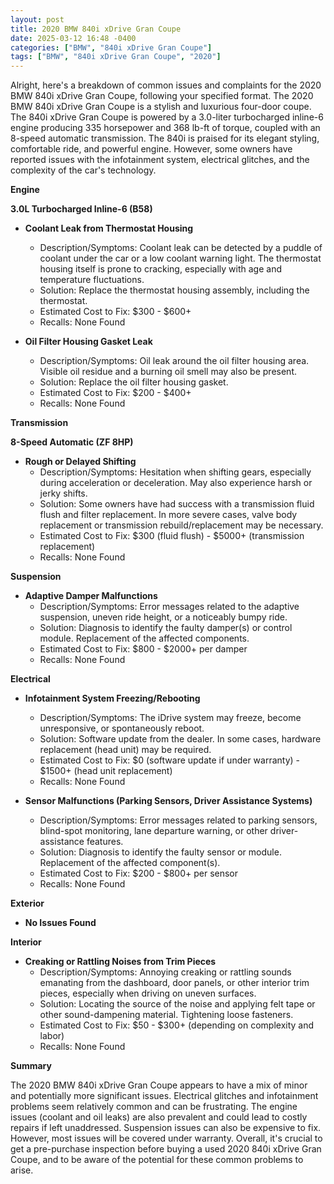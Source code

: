 ```yaml
---
layout: post
title: 2020 BMW 840i xDrive Gran Coupe
date: 2025-03-12 16:48 -0400
categories: ["BMW", "840i xDrive Gran Coupe"]
tags: ["BMW", "840i xDrive Gran Coupe", "2020"]
---
```

Alright, here's a breakdown of common issues and complaints for the 2020 BMW 840i xDrive Gran Coupe, following your specified format. The 2020 BMW 840i xDrive Gran Coupe is a stylish and luxurious four-door coupe. The 840i xDrive Gran Coupe is powered by a 3.0-liter turbocharged inline-6 engine producing 335 horsepower and 368 lb-ft of torque, coupled with an 8-speed automatic transmission. The 840i is praised for its elegant styling, comfortable ride, and powerful engine. However, some owners have reported issues with the infotainment system, electrical glitches, and the complexity of the car's technology.

**Engine**

**3.0L Turbocharged Inline-6 (B58)**

*   **Coolant Leak from Thermostat Housing**
    *   Description/Symptoms: Coolant leak can be detected by a puddle of coolant under the car or a low coolant warning light. The thermostat housing itself is prone to cracking, especially with age and temperature fluctuations.
    *   Solution: Replace the thermostat housing assembly, including the thermostat.
    *   Estimated Cost to Fix: $300 - $600+
    *   Recalls: None Found

*   **Oil Filter Housing Gasket Leak**
    *   Description/Symptoms: Oil leak around the oil filter housing area. Visible oil residue and a burning oil smell may also be present.
    *   Solution: Replace the oil filter housing gasket.
    *   Estimated Cost to Fix: $200 - $400+
    *   Recalls: None Found

**Transmission**

**8-Speed Automatic (ZF 8HP)**

*   **Rough or Delayed Shifting**
    *   Description/Symptoms: Hesitation when shifting gears, especially during acceleration or deceleration. May also experience harsh or jerky shifts.
    *   Solution: Some owners have had success with a transmission fluid flush and filter replacement. In more severe cases, valve body replacement or transmission rebuild/replacement may be necessary.
    *   Estimated Cost to Fix: $300 (fluid flush) - $5000+ (transmission replacement)
    *   Recalls: None Found

**Suspension**

*   **Adaptive Damper Malfunctions**
    *   Description/Symptoms: Error messages related to the adaptive suspension, uneven ride height, or a noticeably bumpy ride.
    *   Solution: Diagnosis to identify the faulty damper(s) or control module. Replacement of the affected components.
    *   Estimated Cost to Fix: $800 - $2000+ per damper
    *   Recalls: None Found

**Electrical**

*   **Infotainment System Freezing/Rebooting**
    *   Description/Symptoms: The iDrive system may freeze, become unresponsive, or spontaneously reboot.
    *   Solution: Software update from the dealer. In some cases, hardware replacement (head unit) may be required.
    *   Estimated Cost to Fix: $0 (software update if under warranty) - $1500+ (head unit replacement)
    *   Recalls: None Found

*   **Sensor Malfunctions (Parking Sensors, Driver Assistance Systems)**
    *   Description/Symptoms: Error messages related to parking sensors, blind-spot monitoring, lane departure warning, or other driver-assistance features.
    *   Solution: Diagnosis to identify the faulty sensor or module. Replacement of the affected component(s).
    *   Estimated Cost to Fix: $200 - $800+ per sensor
    *   Recalls: None Found

**Exterior**

*   **No Issues Found**

**Interior**

*   **Creaking or Rattling Noises from Trim Pieces**
    *   Description/Symptoms: Annoying creaking or rattling sounds emanating from the dashboard, door panels, or other interior trim pieces, especially when driving on uneven surfaces.
    *   Solution: Locating the source of the noise and applying felt tape or other sound-dampening material. Tightening loose fasteners.
    *   Estimated Cost to Fix: $50 - $300+ (depending on complexity and labor)
    *   Recalls: None Found

**Summary**

The 2020 BMW 840i xDrive Gran Coupe appears to have a mix of minor and potentially more significant issues. Electrical glitches and infotainment problems seem relatively common and can be frustrating. The engine issues (coolant and oil leaks) are also prevalent and could lead to costly repairs if left unaddressed. Suspension issues can also be expensive to fix. However, most issues will be covered under warranty. Overall, it's crucial to get a pre-purchase inspection before buying a used 2020 840i xDrive Gran Coupe, and to be aware of the potential for these common problems to arise.

